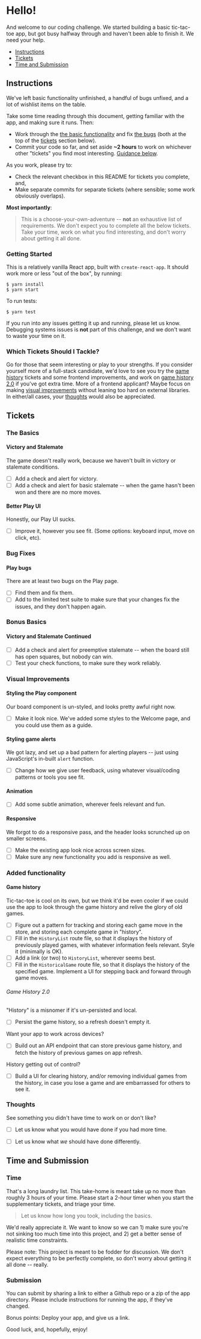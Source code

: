 # Hello!

And welcome to our coding challenge. We started building a basic tic-tac-toe app, but got busy halfway through and haven't been able to finish it. We need your help.

- [Instructions](#instructions)
- [Tickets](#tickets)
- [Time and Submission](#time-and-submission)

## Instructions

We've left basic functionality unfinished, a handful of bugs unfixed, and a lot of wishlist items on the table.

Take some time reading through this document, getting familiar with the app, and making sure it runs. Then:

- Work through the [the basic functionality](#the-basics) and fix [the bugs](#bug-fixes) (both at the top of the [tickets](#tickets) section below).
- Commit your code so far, and set aside **~2 hours** to work on whichever other "tickets" you find most interesting. [Guidance below](#which-tickets-should-i-tackle).

As you work, please try to:

- Check the relevant checkbox in this README for tickets you complete, and,
- Make separate commits for separate tickets (where sensible; some work obviously overlaps).

**Most importantly**:

> This is a choose-your-own-adventure -- **not** an exhaustive list of requirements. We don't expect you to complete all the below tickets. Take your time, work on what you find interesting, and don't worry about getting it all done.

### Getting Started

This is a relatively vanilla React app, built with `create-react-app`. It should work more or less "out of the box", by running:

```
$ yarn install
$ yarn start
```

To run tests:

```
$ yarn test
```

If you run into any issues getting it up and running, please let us know. Debugging systems issues is **not** part of this challenge, and we don't want to waste your time on it.

### Which Tickets Should I Tackle?

Go for those that seem interesting or play to your strengths. If you consider yourself more of a full-stack candidate, we'd love to see you try the [game history](#game-history) tickets and some frontend improvements, and work on [game history 2.0](#game-history-20) if you've got extra time. More of a frontend applicant? Maybe focus on making [visual improvements](#visual-improvements) without leaning too hard on external libraries. In either/all cases, your [thoughts](#thoughts) would also be appreciated.


## Tickets

### The Basics

#### Victory and Stalemate

The game doesn't really work, because we haven't built in victory or stalemate conditions.

- [ ] Add a check and alert for victory.
- [ ] Add a check and alert for basic stalemate -- when the game hasn't been won and there are no more moves.

#### Better Play UI

Honestly, our Play UI sucks.

- [ ] Improve it, however you see fit. (Some options: keyboard input, move on click, etc).

### Bug Fixes

#### Play bugs

There are at least two bugs on the Play page.

- [ ] Find them and fix them.
- [ ] Add to the limited test suite to make sure that your changes fix the issues, and they don't happen again.

### Bonus Basics

#### Victory and Stalemate Continued

- [ ] Add a check and alert for preemptive stalemate -- when the board still has open squares, but nobody can win.
- [ ] Test your check functions, to make sure they work reliably.

### Visual Improvements

#### Styling the Play component

Our board component is un-styled, and looks pretty awful right now.

- [ ] Make it look nice. We've added some styles to the Welcome page, and you could use them as a guide.

#### Styling game alerts

We got lazy, and set up a bad pattern for alerting players -- just using JavaScript's in-built `alert` function.

- [ ] Change how we give user feedback, using whatever visual/coding patterns or tools you see fit.

#### Animation

- [ ] Add some subtle animation, wherever feels relevant and fun.

#### Responsive

We forgot to do a responsive pass, and the header looks scrunched up on smaller screens.

- [ ] Make the existing app look nice across screen sizes.
- [ ] Make sure any new functionality you add is responsive as well.

### Added functionality

#### Game history

Tic-tac-toe is cool on its own, but we think it'd be even cooler if we could use the app to look through the game history and relive the glory of old games.

- [ ] Figure out a pattern for tracking and storing each game move in the store, and storing each complete game in "history".
- [ ] Fill in the `HistoryList` route file, so that it displays the history of previously played games, with whatever information feels relevant. Style it (minimally is OK).
- [ ] Add a link (or two) to `HistoryList`, wherever seems best.
- [ ] Fill in the `HistoricalGame` route file, so that it displays the history of the specified game. Implement a UI for stepping back and forward through game moves.

###### Game History 2.0

"History" is a misnomer if it's un-persisted and local.

- [ ] Persist the game history, so a refresh doesn't empty it.

Want your app to work across devices?

- [ ] Build out an API endpoint that can store previous game history, and fetch the history of previous games on app refresh.

History getting out of control?

- [ ] Build a UI for clearing history, and/or removing individual games from the history, in case you lose a game and are embarrassed for others to see it.

### Thoughts

See something you didn't have time to work on or don't like?

- [ ] Let us know what you would have done if you had more time.
- [ ] Let us know what *we* should have done differently.


## Time and Submission

### Time

That's a long laundry list. This take-home is meant take up no more than roughly 3 hours of your time. Please start a 2-hour timer when you start the supplementary tickets, and triage your time.

> Let us know how long you took, including the basics.

We'd really appreciate it. We want to know so we can 1) make sure you're not sinking too much time into this project, and 2) get a better sense of realistic time constraints.

Please note: This project is meant to be fodder for discussion. We don't expect everything to be perfectly complete, so don't worry about getting it all done -- really.

### Submission

You can submit by sharing a link to either a Github repo or a zip of the app directory. Please include instructions for running the app, if they've changed.

Bonus points: Deploy your app, and give us a link.

Good luck, and, hopefully, enjoy!
